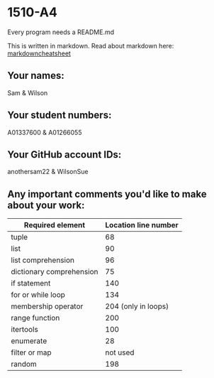 # 1510-A4

Every program needs a README.md

This is written in markdown. Read about markdown here: [markdowncheatsheet](https://www.markdownguide.org/cheat-sheet/)

## Your names:
Sam & Wilson

## Your student numbers:
A01337600 & A01266055

## Your GitHub account IDs:
anothersam22 & WilsonSue

## Any important comments you'd like to make about your work:



<table>
<thead>
<tr>
<th>Required element</th>
<th>Location line number</th>
</tr>
</thead>
<tbody>
<tr>
<td>tuple</td>
<td>68</td>
</tr>
<tr>
<td>list</td>
<td>90</td>
</tr>

<tr>
<td>list comprehension</td>
<td>96</td>
</tr>

<tr>
<td>dictionary comprehension</td>
<td>75</td>
</tr>

<tr>
<td>if statement</td>
<td>140</td>
<tr>

<tr>
<td>for or while loop</td>
<td>134</td>
</tr>

<tr>
<td>membership operator</td>
<td>204 (only in loops)</td>
</tr>

<tr>
<td>range function</td>
<td>200</td>
</tr>

<tr>
<td>itertools</td>
<td>100</td>
</tr>

<tr>
<td>enumerate</td>
<td>28</td>
</tr>

<tr>
<td>filter or map</td>
<td>not used</td>
</tr>

<tr>
<td>random</td>
<td>198</td>
</tr>

</tbody>
</table>
